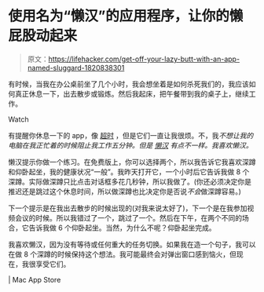 # 使用名为“懒汉”的应用程序，让你的懒屁股动起来

> 原文：<https://lifehacker.com/get-off-your-lazy-butt-with-an-app-named-sluggard-1820838301>

有时候，当我在办公桌前坐了几个小时，我会想坐着是如何杀死我们的，我应该如何真正休息一下，出去散步或锻炼。然后我起床，把午餐带到我的桌子上，继续工作。

Watch

有提醒你休息一下的 app，像 [超时](https://itunes.apple.com/us/app/time-out-free/id402592703?l=en&mt=12) ，但是它们一直让我很烦。不，我*不想让我的电脑在我正忙着的时候阻止我工作五分钟。但是 [懒汉](https://itunes.apple.com/app/sluggard-healthy-break/id1160131071?mt=12) 有点不一样。我喜欢懒汉。*

懒汉提示你做一个练习。在免费版上，你可以选择两个，所以我告诉它我喜欢深蹲和仰卧起坐，我的健康状况“一般”。我昨天打开它，一个小时后它告诉我做 8 个深蹲。实际做深蹲只比点击对话框多花几秒钟，所以我做了。(你还必须决定你是推迟还是跳过这个休息时间，所以做深蹲也比决定你是否说*不会*做深蹲容易。)

下一个提示是在我出去散步的时候出现的(对我来说太好了)，下一个是在我参加视频会议的时候。所以我错过了一个，跳过了一个。然后在下午，在两个不同的场合，它告诉我做 6 个仰卧起坐。当然，为什么不呢？仰卧起坐完成。

我喜欢懒汉，因为没有等待或任何重大的任务切换。如果我在造一个句子，我可以在做 8 个深蹲的时候保持这个想法。我可能最终会对弹出窗口感到恼火，但现在，我很享受它们。

| Mac App Store